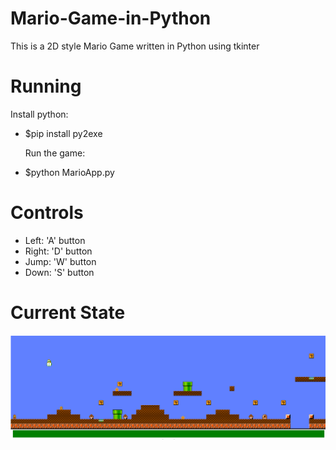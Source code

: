 # Mario-Game-in-Python
This is a 2D style Mario Game written in Python using tkinter

# Running
  Install python:
- $pip install py2exe

  Run the game:
- $python MarioApp.py

# Controls
- Left: 'A' button
- Right: 'D' button
- Jump: 'W' button
- Down: 'S' button

# Current State
![alt text](https://github.com/uqsquach/Mario-Game-in-Python/blob/main/image/Screen%20Shot%202021-11-02%20at%204.02.11%20pm.png)
